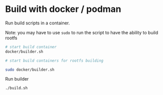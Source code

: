 # Build with docker / podman

Run build scripts in a container.

Note: you may have to use `sudo` to run the script to have the ability to build rootfs

```sh
# start build container
docker/builder.sh
```

```sh
# start build containers for rootfs building

sudo docker/builder.sh
```

Run builder

```sh
./build.sh
```
